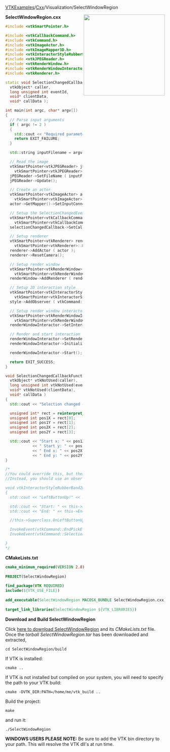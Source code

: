 [VTKExamples](Home)/[Cxx](Cxx)/Visualization/SelectWindowRegion

<img align="right" src="https://github.com/lorensen/VTKExamples/raw/master/Testing/Baseline/Visualization/TestSelectWindowRegion.png" width="256" />

**SelectWindowRegion.cxx**
```c++
#include <vtkSmartPointer.h>

#include <vtkCallbackCommand.h>
#include <vtkCommand.h>
#include <vtkImageActor.h>
#include <vtkImageMapper3D.h>
#include <vtkInteractorStyleRubberBand2D.h>
#include <vtkJPEGReader.h>
#include <vtkRenderWindow.h>
#include <vtkRenderWindowInteractor.h>
#include <vtkRenderer.h>

static void SelectionChangedCallbackFunction (
  vtkObject* caller,
  long unsigned int eventId,
  void* clientData,
  void* callData );

int main(int argc, char* argv[])
{
  // Parse input arguments
  if ( argc != 2 )
  {
    std::cout << "Required parameters: Filename" << std::endl;
    return EXIT_FAILURE;
  }

  std::string inputFilename = argv[1];

  // Read the image
  vtkSmartPointer<vtkJPEGReader> jPEGReader =
    vtkSmartPointer<vtkJPEGReader>::New();
  jPEGReader->SetFileName ( inputFilename.c_str() );
  jPEGReader->Update();

  // Create an actor
  vtkSmartPointer<vtkImageActor> actor =
    vtkSmartPointer<vtkImageActor>::New();
  actor->GetMapper()->SetInputConnection ( jPEGReader->GetOutputPort() );

  // Setup the SelectionChangedEvent callback
  vtkSmartPointer<vtkCallbackCommand> selectionChangedCallback =
    vtkSmartPointer<vtkCallbackCommand>::New();
  selectionChangedCallback->SetCallback ( SelectionChangedCallbackFunction );

  // Setup renderer
  vtkSmartPointer<vtkRenderer> renderer =
    vtkSmartPointer<vtkRenderer>::New();
  renderer->AddActor ( actor );
  renderer->ResetCamera();

  // Setup render window
  vtkSmartPointer<vtkRenderWindow> renderWindow =
    vtkSmartPointer<vtkRenderWindow>::New();
  renderWindow->AddRenderer ( renderer );

  // Setup 2D interaction style
  vtkSmartPointer<vtkInteractorStyleRubberBand2D> style =
    vtkSmartPointer<vtkInteractorStyleRubberBand2D>::New();
  style->AddObserver ( vtkCommand::SelectionChangedEvent, selectionChangedCallback );

  // Setup render window interactor
  vtkSmartPointer<vtkRenderWindowInteractor> renderWindowInteractor =
    vtkSmartPointer<vtkRenderWindowInteractor>::New();
  renderWindowInteractor->SetInteractorStyle ( style );

  // Render and start interaction
  renderWindowInteractor->SetRenderWindow ( renderWindow );
  renderWindowInteractor->Initialize();

  renderWindowInteractor->Start();

  return EXIT_SUCCESS;
}

void SelectionChangedCallbackFunction (
  vtkObject* vtkNotUsed(caller),
  long unsigned int vtkNotUsed(eventId),
  void* vtkNotUsed(clientData),
  void* callData )
{
  std::cout << "Selection changed callback" << std::endl;

  unsigned int* rect = reinterpret_cast<unsigned int*> ( callData );
  unsigned int pos1X = rect[0];
  unsigned int pos1Y = rect[1];
  unsigned int pos2X = rect[2];
  unsigned int pos2Y = rect[3];

  std::cout << "Start x: " << pos1X
            << " Start y: " << pos1Y
            << " End x: " << pos2X
            << " End y: " << pos2Y << std::endl;
}

/*
//You could override this, but then you have to reimplement the functionality.
//Instead, you should use an observer

void vtkInteractorStyleRubberBand2D::OnLeftButtonUp()
{
  std::cout << "LeftButtonUp!" << std::endl;

  std::cout << "Start: " << this->StartPosition[0] << " " << this->StartPosition[1] << std::endl;
  std::cout << "End: " << this->EndPosition[0] << " " << this->EndPosition[1] << std::endl;

  //this->Superclass.OnLeftButtonUp(); //doesn't work

  InvokeEvent(vtkCommand::EndPickEvent);
  InvokeEvent(vtkCommand::SelectionChangedEvent);

}
*/
```
**CMakeLists.txt**
```cmake
cmake_minimum_required(VERSION 2.8)
 
PROJECT(SelectWindowRegion)
 
find_package(VTK REQUIRED)
include(${VTK_USE_FILE})
 
add_executable(SelectWindowRegion MACOSX_BUNDLE SelectWindowRegion.cxx)
 
target_link_libraries(SelectWindowRegion ${VTK_LIBRARIES})
```

**Download and Build SelectWindowRegion**

Click [here to download SelectWindowRegion](https://github.com/lorensen/VTKWikiExamplesTarballs/raw/master/SelectWindowRegion.tar) and its *CMakeLists.txt* file.
Once the *tarball SelectWindowRegion.tar* has been downloaded and extracted,
```
cd SelectWindowRegion/build 
```
If VTK is installed:
```
cmake ..
```
If VTK is not installed but compiled on your system, you will need to specify the path to your VTK build:
```
cmake -DVTK_DIR:PATH=/home/me/vtk_build ..
```
Build the project:
```
make
```
and run it:
```
./SelectWindowRegion
```
**WINDOWS USERS PLEASE NOTE:** Be sure to add the VTK bin directory to your path. This will resolve the VTK dll's at run time.

